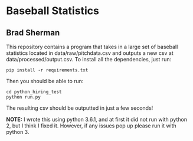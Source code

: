 Baseball Statistics
===================

Brad Sherman
------------

This repository contains a program that takes in a large set of baseball statistics located in data/raw/pitchdata.csv and outputs a new csv at data/processed/output.csv. To install all the dependencies, just run:
```
pip install -r requirements.txt
```
Then you should be able to run:
```
cd python_hiring_test
python run.py
```
The resulting csv should be outputted in just a few seconds!

**NOTE:** I wrote this using python 3.6.1, and at first it did not run with python 2, but I think I fixed it. However, if any issues pop up please run it with python 3.